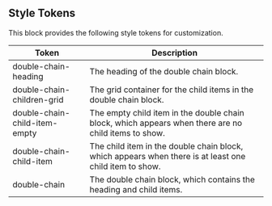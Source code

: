 ## Style Tokens

This block provides the following style tokens for customization.

| **Token**                     | **Description**                                                                                        |
| ----------------------------- | ------------------------------------------------------------------------------------------------------ |
| double-chain-heading          | The heading of the double chain block.                                                                 |
| double-chain-children-grid    | The grid container for the child items in the double chain block.                                      |
| double-chain-child-item-empty | The empty child item in the double chain block, which appears when there are no child items to show.   |
| double-chain-child-item       | The child item in the double chain block, which appears when there is at least one child item to show. |
| double-chain                  | The double chain block, which contains the heading and child items.                                    |

